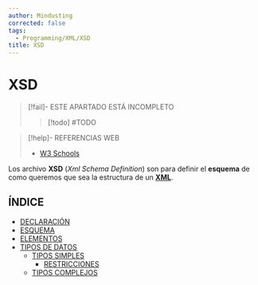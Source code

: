 ```yaml
---
author: Mindusting
corrected: false
tags:
  - Programming/XML/XSD
title: XSD
---
```


# XSD

> [!fail]- ESTE APARTADO ESTÁ INCOMPLETO
> > [!todo] #TODO

> [!help]- REFERENCIAS WEB
> - [W3 Schools](https://www.w3schools.com/xml/schema_intro.asp)

Los archivo **XSD** (*Xml Schema Definition*) son para definir el **esquema** de como queremos que sea la estructura de un [**XML**](../xml.md).

## ÍNDICE

- [DECLARACIÓN](./xsd_declaration.md)
- [ESQUEMA](./xsd_schema.md)
- [ELEMENTOS](xsd_element.md)
- [TIPOS DE DATOS](xsd_data_types.md)
    - [TIPOS SIMPLES](xsd_simple_types.md)
        - [RESTRICCIONES](xsd_restriction.md)
    - [TIPOS COMPLEJOS](xsd_complex_types.md)
